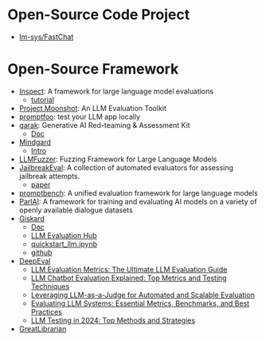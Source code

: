 # Open-Source Code Project
- [lm-sys/FastChat](https://github.com/lm-sys/FastChat)


# Open-Source Framework
- [Inspect](https://github.com/UKGovernmentBEIS/inspect_ai): A framework for large language model evaluations
  - [tutorial](https://inspect.ai-safety-institute.org.uk/tutorial.html)
- [Project Moonshot](https://aiverifyfoundation.sg/project-moonshot/): An LLM Evaluation Toolkit
- [promptfoo](https://github.com/promptfoo/promptfoo): test your LLM app locally
- [garak](https://github.com/leondz/garak): Generative AI Red-teaming & Assessment Kit
  - [Doc](https://docs.garak.ai/garak)
- [Mindgard](https://github.com/Mindgard/cli)
  - [Intro](https://mindgard.ai/ai-security-platform)
- [LLMFuzzer](https://github.com/mnns/LLMFuzzer/tree/main): Fuzzing Framework for Large Language Models
- [JailbreakEval](https://github.com/ThuCCSLab/JailbreakEval): A collection of automated evaluators for assessing jailbreak attempts.
  - [paper](https://arxiv.org/pdf/2406.09321v1)
- [promptbench](https://github.com/microsoft/promptbench/tree/main): A unified evaluation framework for large language models
- [ParlAI](https://github.com/facebookresearch/ParlAI): A framework for training and evaluating AI models on a variety of openly available dialogue datasets
- [Giskard](https://www.giskard.ai/)
  - [Doc](https://docs.giskard.ai/en/latest/getting_started/index.html)
  - [LLM Evaluation Hub](https://www.giskard.ai/products/llm-evaluation-hub)
  - [quickstart_llm.ipynb](https://colab.research.google.com/github/giskard-ai/giskard/blob/main/docs/getting_started/quickstart/quickstart_llm.ipynb#scrollTo=gKFU5-HYqTGJ)
  - [github](https://github.imc.re/Giskard-AI/giskard/tree/main)
- [DeepEval](https://github.com/confident-ai/deepeval)
  - [LLM Evaluation Metrics: The Ultimate LLM Evaluation Guide](https://www.confident-ai.com/blog/llm-evaluation-metrics-everything-you-need-for-llm-evaluation)
  - [LLM Chatbot Evaluation Explained: Top Metrics and Testing Techniques](https://www.confident-ai.com/blog/llm-chatbot-evaluation-explained-top-chatbot-evaluation-metrics-and-testing-techniques)
  - [Leveraging LLM-as-a-Judge for Automated and Scalable Evaluation](https://www.confident-ai.com/blog/why-llm-as-a-judge-is-the-best-llm-evaluation-method)
  - [Evaluating LLM Systems: Essential Metrics, Benchmarks, and Best Practices](https://www.confident-ai.com/blog/evaluating-llm-systems-metrics-benchmarks-and-best-practices)
  - [LLM Testing in 2024: Top Methods and Strategies](https://www.confident-ai.com/blog/llm-testing-in-2024-top-methods-and-strategies)
- [GreatLibrarian](https://github.com/JerryMazeyu/GreatLibrarian)
